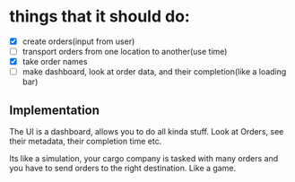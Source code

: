 # things that it should do:

- [x] create orders(input from user)
- [ ] transport orders from one location to another(use time)
- [x] take order names
- [ ] make dashboard, look at order data, and their completion(like a loading bar)

## Implementation
The UI is a dashboard, allows you to do all kinda stuff. Look at Orders, see their metadata, their completion time etc. 

Its like a simulation, your cargo company is tasked with many orders and you have to send orders to the right destination. Like a game.


